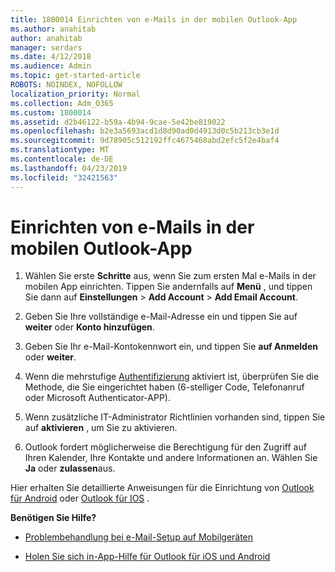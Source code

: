 ```yaml
---
title: 1800014 Einrichten von e-Mails in der mobilen Outlook-App
ms.author: anahitab
author: anahitab
manager: serdars
ms.date: 4/12/2018
ms.audience: Admin
ms.topic: get-started-article
ROBOTS: NOINDEX, NOFOLLOW
localization_priority: Normal
ms.collection: Adm_O365
ms.custom: 1800014
ms.assetid: d2b46122-b59a-4b94-9cae-5e42be819022
ms.openlocfilehash: b2e3a5693acd1d8d90ad0d4913d0c5b213cb3e1d
ms.sourcegitcommit: 9d78905c512192ffc4675468abd2efc5f2e4baf4
ms.translationtype: MT
ms.contentlocale: de-DE
ms.lasthandoff: 04/23/2019
ms.locfileid: "32421563"
---
```

# <a name="set-up-email-in-the-outlook-mobile-app"></a>Einrichten von e-Mails in der mobilen Outlook-App

1. Wählen Sie erste **Schritte** aus, wenn Sie zum ersten Mal e-Mails in der mobilen App einrichten. Tippen Sie andernfalls auf **Menü** , und tippen Sie dann auf **Einstellungen** \> **Add Account** \> **Add Email Account**. 
    
2. Geben Sie Ihre vollständige e-Mail-Adresse ein und tippen Sie auf **weiter** oder **Konto hinzufügen**.
    
3. Geben Sie Ihr e-Mail-Kontokennwort ein, und tippen Sie **auf Anmelden** oder **weiter**. 
    
4. Wenn die mehrstufige [Authentifizierung](https://support.office.com/article/8f0454b2-f51a-4d9c-bcde-2c48e41621c6.aspx) aktiviert ist, überprüfen Sie die Methode, die Sie eingerichtet haben (6-stelliger Code, Telefonanruf oder Microsoft Authenticator-APP). 
    
5. Wenn zusätzliche IT-Administrator Richtlinien vorhanden sind, tippen Sie auf **aktivieren** , um Sie zu aktivieren. 
    
6. Outlook fordert möglicherweise die Berechtigung für den Zugriff auf Ihren Kalender, Ihre Kontakte und andere Informationen an. Wählen Sie **Ja** oder **zulassen**aus. 
    
Hier erhalten Sie detaillierte Anweisungen für die Einrichtung von [Outlook für Android](https://support.office.com/article/886db551-8dfa-4fd5-b835-f8e532091872.aspx) oder [Outlook für IOS](https://support.office.com/article/b2de2161-cc1d-49ef-9ef9-81acd1c8e234.aspx) . 
  
 **Benötigen Sie Hilfe?**
  
- [Problembehandlung bei e-Mail-Setup auf Mobilgeräten](https://support.office.com/article/a264ef01-9c88-48fb-9285-7017e4f31f02.aspx)
    
- [Holen Sie sich in-App-Hilfe für Outlook für iOS und Android](https://support.office.com/article/218a22d1-9fa5-4889-b689-de1c63493243.aspx#ID0EAABAAA=Contact_Support)
    

